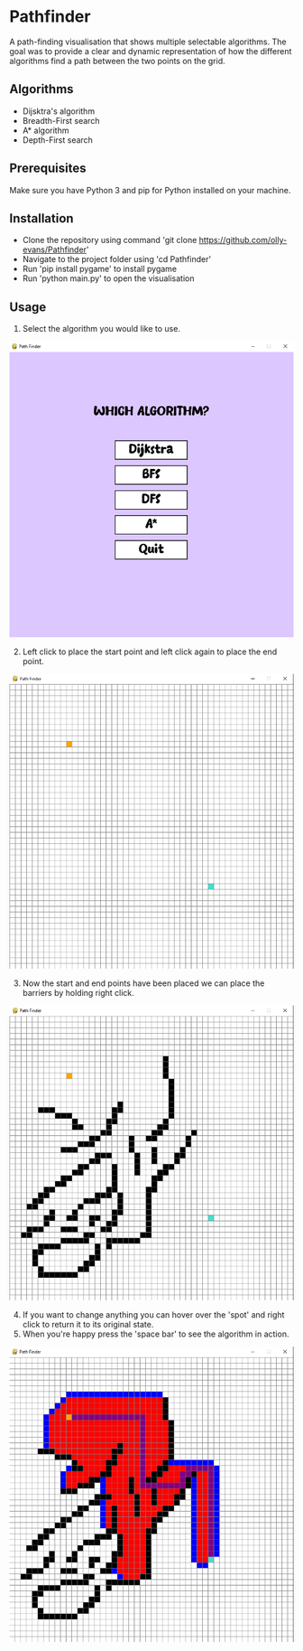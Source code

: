 # Pathfinder
A path-finding visualisation that shows multiple selectable algorithms. The goal was to provide a clear and dynamic representation of how the different algorithms find a path between the two points on the grid.

## Algorithms
- Dijsktra's algorithm
- Breadth-First search
- A* algorithm
- Depth-First search

## Prerequisites
Make sure you have Python 3 and pip for Python installed on your machine.

## Installation
- Clone the repository using command 'git clone https://github.com/olly-evans/Pathfinder'
- Navigate to the project folder using 'cd Pathfinder'
- Run 'pip install pygame' to install pygame
- Run 'python main.py' to open the visualisation
  
## Usage
1. Select the algorithm you would like to use.

![Pathfinder](screenshots/MainMenu.png)

2. Left click to place the start point and left click again to place the end point.

![Pathfinder](screenshots/StartEnd.png)

3. Now the start and end points have been placed we can place the barriers by holding right click.

![Pathfinder](screenshots/Barriers.png)

4. If you want to change anything you can hover over the 'spot' and right click to return it to its original state.
5. When you're happy press the 'space bar' to see the algorithm in action.

![Pathfinder](screenshots/Algorithm.png)
